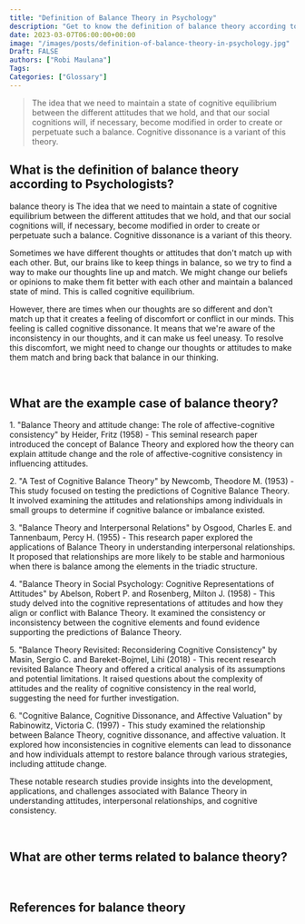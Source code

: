 ```yaml
---
title: "Definition of Balance Theory in Psychology"
description: "Get to know the definition of balance theory according to psychologists."
date: 2023-03-07T06:00:00+00:00
image: "/images/posts/definition-of-balance-theory-in-psychology.jpg"
Draft: FALSE
authors: ["Robi Maulana"]
Tags: 
Categories: ["Glossary"]
---
```






> The idea that we need to maintain a state of cognitive equilibrium between the different attitudes that we hold, and that our social cognitions will, if necessary, become modified in order to create or perpetuate such a balance. Cognitive dissonance is a variant of this theory.

## What is the definition of balance theory according to Psychologists?

balance theory is The idea that we need to maintain a state of cognitive equilibrium between the different attitudes that we hold, and that our social cognitions will, if necessary, become modified in order to create or perpetuate such a balance. Cognitive dissonance is a variant of this theory.

Sometimes we have different thoughts or attitudes that don't match up with each other. But, our brains like to keep things in balance, so we try to find a way to make our thoughts line up and match. We might change our beliefs or opinions to make them fit better with each other and maintain a balanced state of mind. This is called cognitive equilibrium.

However, there are times when our thoughts are so different and don't match up that it creates a feeling of discomfort or conflict in our minds. This feeling is called cognitive dissonance. It means that we're aware of the inconsistency in our thoughts, and it can make us feel uneasy. To resolve this discomfort, we might need to change our thoughts or attitudes to make them match and bring back that balance in our thinking.

 

## What are the example case of balance theory?

1\. "Balance Theory and attitude change: The role of affective-cognitive consistency" by Heider, Fritz (1958) - This seminal research paper introduced the concept of Balance Theory and explored how the theory can explain attitude change and the role of affective-cognitive consistency in influencing attitudes.

2\. "A Test of Cognitive Balance Theory" by Newcomb, Theodore M. (1953) - This study focused on testing the predictions of Cognitive Balance Theory. It involved examining the attitudes and relationships among individuals in small groups to determine if cognitive balance or imbalance existed.

3\. "Balance Theory and Interpersonal Relations" by Osgood, Charles E. and Tannenbaum, Percy H. (1955) - This research paper explored the applications of Balance Theory in understanding interpersonal relationships. It proposed that relationships are more likely to be stable and harmonious when there is balance among the elements in the triadic structure.

4\. "Balance Theory in Social Psychology: Cognitive Representations of Attitudes" by Abelson, Robert P. and Rosenberg, Milton J. (1958) - This study delved into the cognitive representations of attitudes and how they align or conflict with Balance Theory. It examined the consistency or inconsistency between the cognitive elements and found evidence supporting the predictions of Balance Theory.

5\. "Balance Theory Revisited: Reconsidering Cognitive Consistency" by Masin, Sergio C. and Bareket-Bojmel, Lihi (2018) - This recent research revisited Balance Theory and offered a critical analysis of its assumptions and potential limitations. It raised questions about the complexity of attitudes and the reality of cognitive consistency in the real world, suggesting the need for further investigation.

6\. "Cognitive Balance, Cognitive Dissonance, and Affective Valuation" by Rabinowitz, Victoria C. (1997) - This study examined the relationship between Balance Theory, cognitive dissonance, and affective valuation. It explored how inconsistencies in cognitive elements can lead to dissonance and how individuals attempt to restore balance through various strategies, including attitude change.

These notable research studies provide insights into the development, applications, and challenges associated with Balance Theory in understanding attitudes, interpersonal relationships, and cognitive consistency.

 

## What are other terms related to balance theory?

 

## References for balance theory
